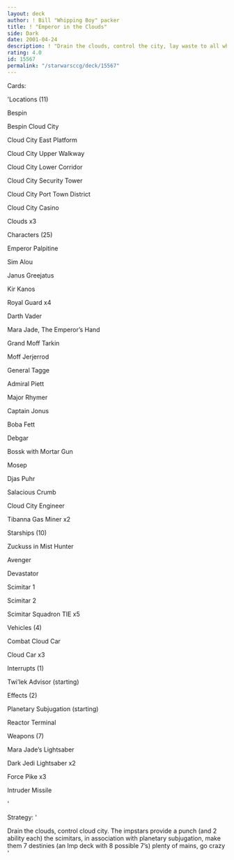 ```yaml
---
layout: deck
author: ! Bill "Whipping Boy" packer
title: ! "Emperor in the Clouds"
side: Dark
date: 2001-04-24
description: ! "Drain the clouds, control the city, lay waste to all who oppose"
rating: 4.0
id: 15567
permalink: "/starwarsccg/deck/15567"
---
```

Cards: 

'Locations (11)

Bespin

Bespin Cloud City

Cloud City East Platform

Cloud City Upper Walkway

Cloud City Lower Corridor

Cloud City Security Tower

Cloud City Port Town District

Cloud City Casino

Clouds x3


Characters (25)

Emperor Palpitine

Sim Alou

Janus Greejatus

Kir Kanos

Royal Guard x4

Darth Vader

Mara Jade, The Emperor’s Hand

Grand Moff Tarkin

Moff Jerjerrod

General Tagge

Admiral Piett

Major Rhymer

Captain Jonus

Boba Fett

Debgar

Bossk with Mortar Gun

Mosep

Djas Puhr

Salacious Crumb

Cloud City Engineer

Tibanna Gas Miner x2


Starships (10)

Zuckuss in Mist Hunter

Avenger

Devastator

Scimitar 1

Scimitar 2

Scimitar Squadron TIE x5


Vehicles (4)

Combat Cloud Car

Cloud Car x3


Interrupts (1)

Twi’lek Advisor (starting)


Effects (2)

Planetary Subjugation (starting)

Reactor Terminal


Weapons (7)

Mara Jade’s Lightsaber

Dark Jedi Lightsaber x2

Force Pike x3

Intruder Missile

'

Strategy: '

Drain the clouds, control cloud city. The impstars provide a punch (and 2 ability each) the scimitars, in association with planetary subjugation, make them 7 destinies (an Imp deck with 8 possible 7’s) plenty of mains, go crazy '
